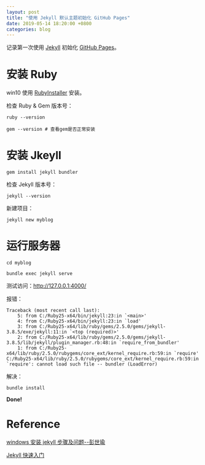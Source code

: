 ```yaml
---
layout: post
title: "使用 Jekyll 默认主题初始化 GitHub Pages"
date: 2019-05-14 18:20:00 +0800
categories: blog
---
```


记录第一次使用 [Jekyll](https://www.jekyll.com.cn/) 初始化 [GitHub Pages](https://yngkay.github.io/)。

# 安装 Ruby

win10 使用 [RubyInstaller](https://rubyinstaller.org/downloads/) 安装。

检查 Ruby & Gem 版本号：

    ruby --version

    gem --version # 查看gem是否正常安装

# 安装 Jkeyll

    gem install jekyll bundler

检查 Jekyll 版本号：

    jekyll --version

新建项目：

    jekyll new myblog

# 运行服务器

    cd myblog

    bundle exec jekyll serve


测试访问：http://127.0.0.1:4000/

报错：

    Traceback (most recent call last):
        5: from C:/Ruby25-x64/bin/jekyll:23:in `<main>'
        4: from C:/Ruby25-x64/bin/jekyll:23:in `load'
        3: from C:/Ruby25-x64/lib/ruby/gems/2.5.0/gems/jekyll-3.8.5/exe/jekyll:11:in `<top (required)>'
        2: from C:/Ruby25-x64/lib/ruby/gems/2.5.0/gems/jekyll-3.8.5/lib/jekyll/plugin_manager.rb:48:in `require_from_bundler'
        1: from C:/Ruby25-x64/lib/ruby/2.5.0/rubygems/core_ext/kernel_require.rb:59:in `require'
    C:/Ruby25-x64/lib/ruby/2.5.0/rubygems/core_ext/kernel_require.rb:59:in `require': cannot load such file -- bundler (LoadError)

解决：

    bundle install

**Done!**

# Reference

[windows 安装 jekyll 步骤及问题--彭世瑜](https://blog.csdn.net/mouday/article/details/79300135)

[Jekyll 快速入门](https://www.jekyll.com.cn/docs/)
